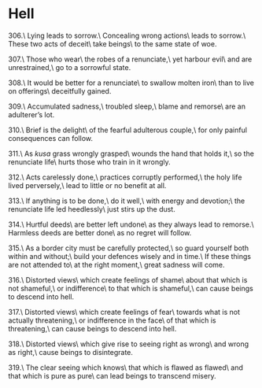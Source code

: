Hell
====

306.\\
Lying leads to sorrow.\\
Concealing wrong actions\\
leads to sorrow.\\
These two acts of deceit\\
take beings\\
to the same state of woe.

307.\\
Those who wear\\
the robes of a renunciate,\\
yet harbour evil\\
and are unrestrained,\\
go to a sorrowful state.

308.\\
It would be better for a renunciate\\
to swallow molten iron\\
than to live on offerings\\
deceitfully gained.

309.\\
Accumulated sadness,\\
troubled sleep,\\
blame and remorse\\
are an adulterer’s lot.

310.\\
Brief is the delight\\
of the fearful adulterous couple,\\
for only painful consequences can follow.

311.\\
As *kusa* grass wrongly grasped\\
wounds the hand that holds it,\\
so the renunciate life\\
hurts those who train in it wrongly.

312.\\
Acts carelessly done,\\
practices corruptly performed,\\
the holy life lived perversely,\\
lead to little or no benefit at all.

313.\\
If anything is to be done,\\
do it well,\\
with energy and devotion;\\
the renunciate life led heedlessly\\
just stirs up the dust.

314.\\
Hurtful deeds\\
are better left undone\\
as they always lead to remorse.\\
Harmless deeds are better done\\
as no regret will follow.

315.\\
As a border city must be carefully protected,\\
so guard yourself both within and without;\\
build your defences wisely and in time.\\
If these things are not attended to\\
at the right moment,\\
great sadness will come.

316.\\
Distorted views\\
which create feelings of shame\\
about that which is not shameful,\\
or indifference\\
to that which is shameful,\\
can cause beings to descend into hell.

317.\\
Distorted views\\
which create feelings of fear\\
towards what is not actually threatening,\\
or indifference in the face\\
of that which is threatening,\\
can cause beings to descend into hell.

318.\\
Distorted views\\
which give rise to seeing right as wrong\\
and wrong as right,\\
cause beings to disintegrate.

319.\\
The clear seeing which knows\\
that which is flawed as flawed\\
and that which is pure as pure\\
can lead beings to transcend misery.
